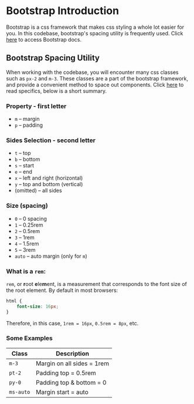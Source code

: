 # Bootstrap Introduction

Bootstrap is a css framework that makes css styling a whole lot easier for you. In this codebase, bootstrap's spacing utility is frequently used. Click [here](https://getbootstrap.com/docs/5.3/getting-started/introduction/) to access Bootstrap docs. 


## Bootstrap Spacing Utility
When working with the codebase, you will encounter many css classes such as `px-2` and `m-3`. These classes are a part of the bootstrap framework, and provide a convenient method to space out components. Click [here](https://getbootstrap.com/docs/5.3/utilities/spacing/#margin-and-padding) to read specifics, below is a short summary. 

### Property - first letter
- `m` – margin
- `p` – padding

### Sides Selection - second letter
- `t` – top
- `b` – bottom
- `s` – start
- `e` – end
- `x` – left and right (horizontal)
- `y` – top and bottom (vertical)
- (omitted) – all sides

### Size (spacing)
- `0` – 0 spacing
- `1` – 0.25rem
- `2` – 0.5rem
- `3` – 1rem
- `4` – 1.5rem
- `5` – 3rem
- `auto` – auto margin (only for `m`)

### What is a `rem`:
`rem`, or **r**oot **e**le**m**ent, is a measurement that corresponds to the font size of the root element. By default in most browsers:

```css
html {
    font-size: 16px;
}
```

Therefore, in this case, `1rem = 16px`, `0.5rem = 8px`, etc. 

### Some Examples

| Class       | Description                          |
|-------------|--------------------------------------|
| `m-3`       | Margin on all sides = 1rem           |
| `pt-2`      | Padding top = 0.5rem                 |
| `py-0`      | Padding top & bottom = 0             |
| `ms-auto`   | Margin start = auto                  |